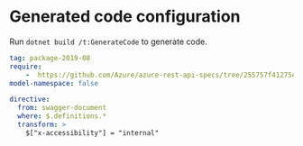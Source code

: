# Generated code configuration

Run `dotnet build /t:GenerateCode` to generate code.

``` yaml
tag: package-2019-08
require:
    -  https://github.com/Azure/azure-rest-api-specs/tree/255757f41275e8ec474361690ea8886cae8a503b/specification/containerregistry/data-plane/readme.md
model-namespace: false
```

``` yaml
directive:
  from: swagger-document
  where: $.definitions.*
  transform: >
    $["x-accessibility"] = "internal"
```
